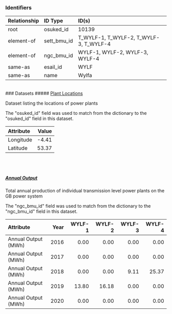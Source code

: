 ### Identifiers

| Relationship   | ID Type     | ID(s)                                  |
|:---------------|:------------|:---------------------------------------|
| root           | osuked_id   | 10139                                  |
| element-of     | sett_bmu_id | T_WYLF-1, T_WYLF-2, T_WYLF-3, T_WYLF-4 |
| element-of     | ngc_bmu_id  | WYLF-1, WYLF-2, WYLF-3, WYLF-4         |
| same-as        | esail_id    | WYLF                                   |
| same-as        | name        | Wylfa                                  |

<br>
### Datasets
##### <a href="https://raw.githubusercontent.com/OSUKED/Dictionary-Datasets/main/datasets/plant-locations/datapackage.json">Plant Locations</a>

Dataset listing the locations of power plants

The "osuked_id" field was used to match from the dictionary to the "osuked_id" field in this dataset.

| Attribute   |   Value |
|:------------|--------:|
| Longitude   |   -4.41 |
| Latitude    |   53.37 |

<br><br>
##### <a href="https://raw.githubusercontent.com/OSUKED/Dictionary-Datasets/main/datasets/annual-output/datapackage.json">Annual Output</a>

Total annual production of individual transmission level power plants on the GB power system

The "ngc_bmu_id" field was used to match from the dictionary to the "ngc_bmu_id" field in this dataset.

| Attribute           |   Year |   WYLF-1 |   WYLF-2 |   WYLF-3 |   WYLF-4 |
|:--------------------|-------:|---------:|---------:|---------:|---------:|
| Annual Output (MWh) |   2016 |     0.00 |     0.00 |     0.00 |     0.00 |
| Annual Output (MWh) |   2017 |     0.00 |     0.00 |     0.00 |     0.00 |
| Annual Output (MWh) |   2018 |     0.00 |     0.00 |     9.11 |    25.37 |
| Annual Output (MWh) |   2019 |    13.80 |    16.18 |     0.00 |     0.00 |
| Annual Output (MWh) |   2020 |     0.00 |     0.00 |     0.00 |     0.00 |
